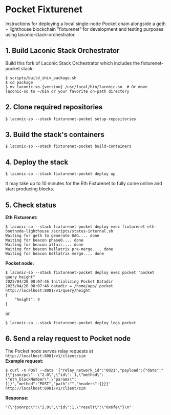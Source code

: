 # Pocket Fixturenet

Instructions for deploying a local single-node Pocket chain alongside a geth + lighthouse blockchain "fixturenet" for development and testing purposes using laconic-stack-orchestrator.

## 1. Build Laconic Stack Orchestrator
Build this fork of Laconic Stack Orchestrator which includes the fixturenet-pocket stack:
```
$ scripts/build_shiv_package.sh
$ cd package
$ mv laconic-so-{version} /usr/local/bin/laconic-so  # Or move laconic-so to ~/bin or your favorite on-path directory
```

## 2. Clone required repositories
```
$ laconic-so --stack fixturenet-pocket setup-repositories
```
## 3. Build the stack's containers
```
$ laconic-so --stack fixturenet-pocket build-containers
```
## 4. Deploy the stack
```
$ laconic-so --stack fixturenet-pocket deploy up
```
It may take up to 10 minutes for the Eth Fixturenet to fully come online and start producing blocks.
## 5. Check status
**Eth Fixturenet:**
```
$ laconic-so --stack fixturenet-pocket deploy exec fixturenet-eth-bootnode-lighthouse /scripts/status-internal.sh
Waiting for geth to generate DAG.... done
Waiting for beacon phase0.... done
Waiting for beacon altair.... done
Waiting for beacon bellatrix pre-merge.... done
Waiting for beacon bellatrix merge.... done
```
**Pocket node:**
```
$ laconic-so --stack fixturenet-pocket deploy exec pocket "pocket query height"
2023/04/20 08:07:46 Initializing Pocket Datadir
2023/04/20 08:07:46 datadir = /home/app/.pocket
http://localhost:8081/v1/query/height
{
    "height": 4
}
```
or
```
$ laconic-so --stack fixturenet-pocket deploy logs pocket
```
## 6. Send a relay request to Pocket node
The Pocket node serves relay requests at `http://localhost:8081/v1/client/sim`  
**Example request:**
```
$ curl -X POST --data '{"relay_network_id":"0021","payload":{"data":"{\"jsonrpc\": \"2.0\",\"id\": 1,\"method\": \"eth_blockNumber\",\"params\": []}","method":"POST","path":"","headers":{}}}' http://localhost:8081/v1/client/sim
```
**Response:**
```
"{\"jsonrpc\":\"2.0\",\"id\":1,\"result\":\"0x6fe\"}\n"
```
